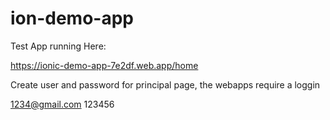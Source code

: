 # ion-demo-app

Test App running Here:

https://ionic-demo-app-7e2df.web.app/home

Create user and password for principal page, the webapps require a loggin 

1234@gmail.com
123456
